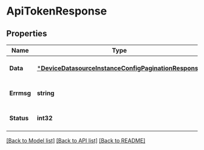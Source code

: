 # ApiTokenResponse

## Properties
Name | Type | Description | Notes
------------ | ------------- | ------------- | -------------
**Data** | [***DeviceDatasourceInstanceConfigPaginationResponse**](DeviceDatasourceInstanceConfigPaginationResponse.md) |  | [optional] [default to null]
**Errmsg** | **string** |  | [optional] [default to null]
**Status** | **int32** |  | [optional] [default to null]

[[Back to Model list]](../README.md#documentation-for-models) [[Back to API list]](../README.md#documentation-for-api-endpoints) [[Back to README]](../README.md)


